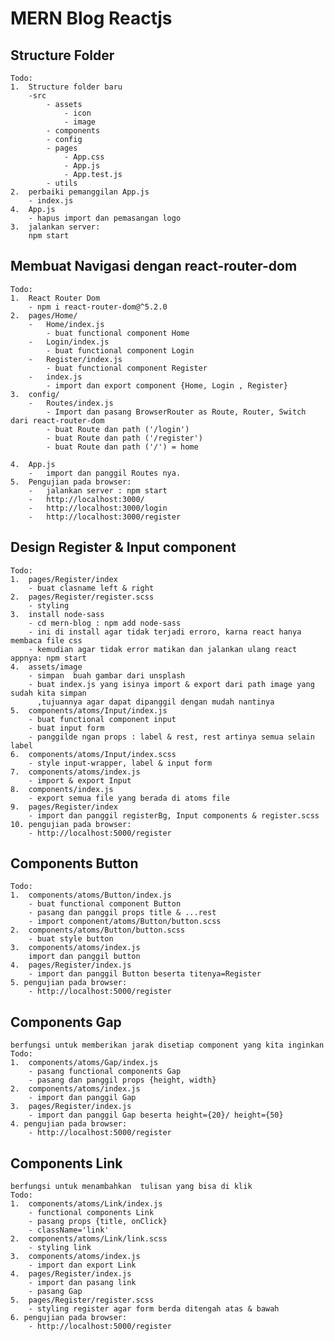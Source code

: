 # MERN Blog Reactjs

## Structure Folder

    Todo:
    1.  Structure folder baru
        -src
            - assets
                - icon
                - image
            - components
            - config
            - pages
                - App.css
                - App.js
                - App.test.js
            - utils
    2.  perbaiki pemanggilan App.js
        - index.js
    4.  App.js
        - hapus import dan pemasangan logo
    3.  jalankan server:
        npm start

## Membuat Navigasi dengan react-router-dom

    Todo:
    1.  React Router Dom
        - npm i react-router-dom@^5.2.0
    2.  pages/Home/
        -   Home/index.js
            - buat functional component Home
        -   Login/index.js
            - buat functional component Login
        -   Register/index.js
            - buat functional component Register
        -   index.js
            - import dan export component {Home, Login , Register}
    3.  config/
        -   Routes/index.js
            - Import dan pasang BrowserRouter as Route, Router, Switch dari react-router-dom
            - buat Route dan path ('/login')
            - buat Route dan path ('/register')
            - buat Route dan path ('/') = home

    4.  App.js
        -   import dan panggil Routes nya.
    5.  Pengujian pada browser:
        -   jalankan server : npm start
        -   http://localhost:3000/
        -   http://localhost:3000/login
        -   http://localhost:3000/register

## Design Register & Input component

    Todo:
    1.  pages/Register/index
        - buat clasname left & right
    2.  pages/Register/register.scss
        - styling
    3.  install node-sass
        - cd mern-blog : npm add node-sass
        - ini di install agar tidak terjadi erroro, karna react hanya membaca file css
        - kemudian agar tidak error matikan dan jalankan ulang react appnya: npm start
    4.  assets/image
        - simpan  buah gambar dari unsplash
        - buat index.js yang isinya import & export dari path image yang sudah kita simpan
          ,tujuannya agar dapat dipanggil dengan mudah nantinya
    5.  components/atoms/Input/index.js
        - buat functional component input
        - buat input form
        - panggilde ngan props : label & rest, rest artinya semua selain label
    6.  components/atoms/Input/index.scss
        - style input-wrapper, label & input form
    7.  components/atoms/index.js
        - import & export Input
    8.  components/index.js
        - export semua file yang berada di atoms file
    9.  pages/Register/index
        - import dan panggil registerBg, Input components & register.scss
    10. pengujian pada browser:
        - http://localhost:5000/register

## Components Button

    Todo:
    1.  components/atoms/Button/index.js
        - buat functional component Button
        - pasang dan panggil props title & ...rest
        - import component/atoms/Button/button.scss
    2.  components/atoms/Button/button.scss
        - buat style button
    3.  components/atoms/index.js
        import dan panggil button
    4.  pages/Register/index.js
        - import dan panggil Button beserta titenya=Register
    5. pengujian pada browser:
        - http://localhost:5000/register

## Components Gap

    berfungsi untuk memberikan jarak disetiap component yang kita inginkan
    Todo:
    1.  components/atoms/Gap/index.js
        - pasang functional components Gap
        - pasang dan panggil props {height, width}
    2.  components/atoms/index.js
        - import dan panggil Gap
    3.  pages/Register/index.js
        - import dan panggil Gap beserta height={20}/ height={50}
    4. pengujian pada browser:
        - http://localhost:5000/register

## Components Link

    berfungsi untuk menambahkan  tulisan yang bisa di klik
    Todo:
    1.  components/atoms/Link/index.js
        - functional components Link
        - pasang props {title, onClick}
        - className='link'
    2.  components/atoms/Link/link.scss
        - styling link
    3.  components/atoms/index.js
        - import dan export Link
    4.  pages/Register/index.js
        - import dan pasang link
        - pasang Gap
    5.  pages/Register/register.scss
        - styling register agar form berda ditengah atas & bawah
    6. pengujian pada browser:
        - http://localhost:5000/register
